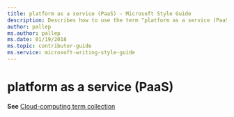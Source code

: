 ```yaml
---
title: platform as a service (PaaS) - Microsoft Style Guide
description: Describes how to use the term "platform as a service (PaaS)" in Microsoft content.
author: pallep
ms.author: pallep
ms.date: 01/19/2018
ms.topic: contributor-guide
ms.service: microsoft-writing-style-guide
---
```


# platform as a service (PaaS)

**See** [Cloud-computing term collection](~/a-z-word-list-term-collections/term-collections/cloud-computing-terms.md)

